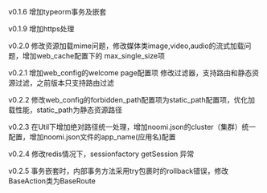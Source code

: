 v0.1.6
增加typeorm事务及嵌套

v0.1.9
增加https处理

v0.2.0
修改资源加载mime问题，修改媒体类image,video,audio的流式加载问题，增加web_cache配置下的 max_single_size项

v0.2.1
增加web_config的welcome page配置项
修改过滤器，支持路由和静态资源过滤，之前版本只支持路由过滤

v0.2.2
修改web_config的forbidden_path配置项为static_path配置项，优化加载性能，static_path为静态资源路径

v0.2.3
在Util下增加绝对路径统一处理，增加noomi.json的cluster（集群）统一配置，增加noomi.json文件的app_name(应用名)配置

v0.2.4
修改redis情况下，sessionfactory getSession 异常

v0.2.5
事务嵌套时，内部事务方法采用try包裹时的rollback错误，修改BaseAction类为BaseRoute